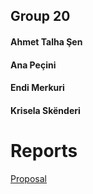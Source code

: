 ## Group 20
#### Ahmet Talha Şen  
#### Ana Peçini 
#### Endi Merkuri 
#### Krisela Skënderi 

# Reports
[Proposal](proposal.pdf)

